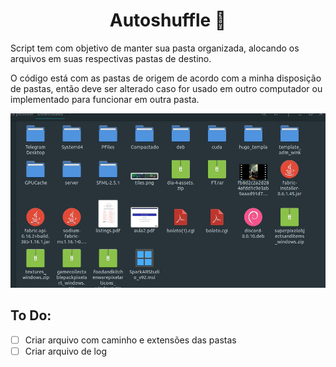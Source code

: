 <h1 align="center">
  Autoshuffle 📔
</h1>


Script tem com objetivo de manter sua pasta organizada, alocando os arquivos em suas respectivas pastas de destino.

O código está com as pastas de origem de acordo com a minha disposição de pastas, então deve ser alterado caso for usado em outro computador ou implementado para funcionar em outra pasta.

![Exemplo](img/autoShuffle.gif)

## To Do:
  - [ ] Criar arquivo com caminho e extensões das pastas
  - [ ] Criar arquivo de log
